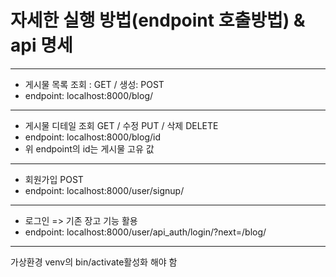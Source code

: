 # 자세한 실행 방법(endpoint 호출방법) & api 명세
------------
- 게시물 목록 조회 : GET / 생성: POST
- endpoint: localhost:8000/blog/
------------------
- 게시물 디테일 조회 GET / 수정 PUT / 삭제 DELETE
- endpoint: localhost:8000/blog/id 
- 위 endpoint의 id는 게시물 고유 값
---------------
- 회원가입 POST
- endpoint: localhost:8000/user/signup/
----------------
- 로그인 => 기존 장고 기능 활용
- endpoint: localhost:8000/user/api_auth/login/?next=/blog/
----------------
가상환경 venv의 bin/activate활성화 해야 함


